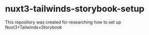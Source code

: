 # nuxt3-tailwinds-storybook-setup
This repository was created for researching how to set up Nuxt3+Tailwinds+Storybook
